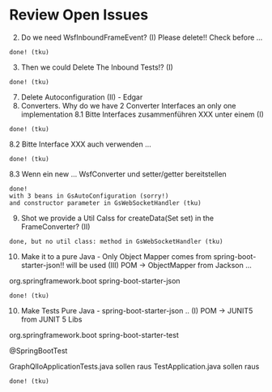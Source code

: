 
# Review Open Issues 

2. Do we need WsfInboundFrameEvent? (I)
Please delete!! Check before ... 
```
done! (tku)
```
3. Then we could Delete The Inbound Tests!? (I) 
```
done! (tku)
```
7. Delete Autoconfiguration (II) - Edgar 
8. Converters. Why do we have 2 Converter Interfaces an only one implementation
8.1 Bitte Interfaces zusammenführen XXX unter einem (I)
```
done! (tku)
```
8.2 Bitte Interface XXX auch verwenden ... 
```
done! (tku)
```
8.3 Wenn ein new ... WsfConverter und setter/getter bereitstellen 
```
done!
with 3 beans in GsAutoConfiguration (sorry!)
and constructor parameter in GsWebSocketHandler (tku)
```
9. Shot we provide a Util Calss for createData(Set<String> set) in the FrameConverter? (II)
```
done, but no util class: method in GsWebSocketHandler (tku)
```
10. Make it to a pure Java - Only Object Mapper comes from spring-boot-starter-json!! will be used (III)
POM ->  ObjectMapper from Jackson ... 

<dependency>
			<groupId>org.springframework.boot</groupId>
			<artifactId>spring-boot-starter-json</artifactId>
</dependency>

```
done! (tku)
```

10. Make Tests Pure Java - spring-boot-starter-json .. (I) 
POM ->  JUNIT5 from JUNIT 5 Libs 

<dependency>
			<groupId>org.springframework.boot</groupId>
			<artifactId>spring-boot-starter-test</artifactId>
</dependency>

@SpringBootTest 

GraphQlIoApplicationTests.java	sollen raus
TestApplication.java sollen raus 

```
done! (tku)
```
